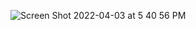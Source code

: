 
![Screen Shot 2022-04-03 at 5 40 56 PM](https://user-images.githubusercontent.com/1210826/161456807-44eea43c-17e5-49da-85ea-cb095af49a45.png)
